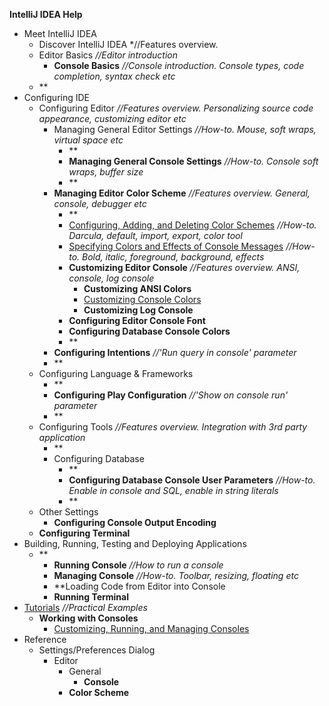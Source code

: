 

**IntelliJ IDEA Help**

 - Meet IntelliJ IDEA	
 	 - Discover IntelliJ IDEA *//Features overview.
	 - Editor Basics *//Editor introduction*
		 - **Console Basics** *//Console introduction. Console types, code completion, syntax check etc* 	 
	 - **	 
 - Configuring IDE
	 - Configuring Editor *//Features overview. Personalizing source code appearance, customizing editor etc*
		 - Managing General Editor Settings *//How-to. Mouse, soft wraps, virtual space etc*
			 - **
			 - **Managing General Console Settings** *//How-to. Console soft wraps, buffer size*
			 - **
		 - **Managing Editor Color Scheme** *//Features overview. General, console, debugger etc*
			 - **
			 - [Configuring, Adding, and Deleting Color Schemes](Scheme.md) *//How-to. Darcula, default, import, export, color tool*
			 - [Specifying Colors and Effects of Console Messages](ColorTool.md) *//How-to. Bold, italic, foreground, background, effects*
			 - **Customizing Editor Console** *//Features overview. ANSI, console, log console*
				 - **Customizing ANSI Colors**
				 - [Customizing Console Colors](ConsoleColor.md)
				 - **Customizing Log Console**
			 - **Configuring Editor Console Font**
			 - **Configuring Database Console Colors**
			- **
		- **Configuring Intentions** *//'Run query in console' parameter*
		- **
	- Configuring Language & Frameworks
		- **
		- **Configuring Play Configuration** *//'Show on console run' parameter*
		- **
	- Configuring Tools *//Features overview. Integration with 3rd party application*
		- **
		- Configuring Database 
			- **
			- **Configuring Database Console User Parameters** *//How-to. Enable in console and SQL, enable in string literals*
			- **
	- Other Settings
		- **Configuring Console Output Encoding**
	- **Configuring Terminal**
- Building, Running, Testing and Deploying Applications
	- **
		- **Running Console** *//How to run a console*
		- **Managing Console** *//How-to. Toolbar, resizing, floating etc*
		- 	**Loading Code from Editor into Console
		- **Running Terminal**
 - [Tutorials](Tutorials.md) *//Practical Examples*
 	 - **Working with Consoles**
	 	- [Customizing, Running, and Managing Consoles](Console.md)
 - Reference
 	 - Settings/Preferences Dialog
	 	 - Editor
		 	 - General
			 	 - **Console**
			 - **Color Scheme**
 



